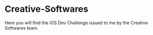 # Creative-Softwares

Here you will find the iOS Dev Challenge issued to me by the Creative Softwares team.
